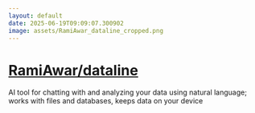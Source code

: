 ```yaml
---
layout: default
date: 2025-06-19T09:09:07.300902
image: assets/RamiAwar_dataline_cropped.png
---
```


# [RamiAwar/dataline](https://github.com/RamiAwar/dataline)

AI tool for chatting with and analyzing your data using natural language; works with files and databases, keeps data on your device
